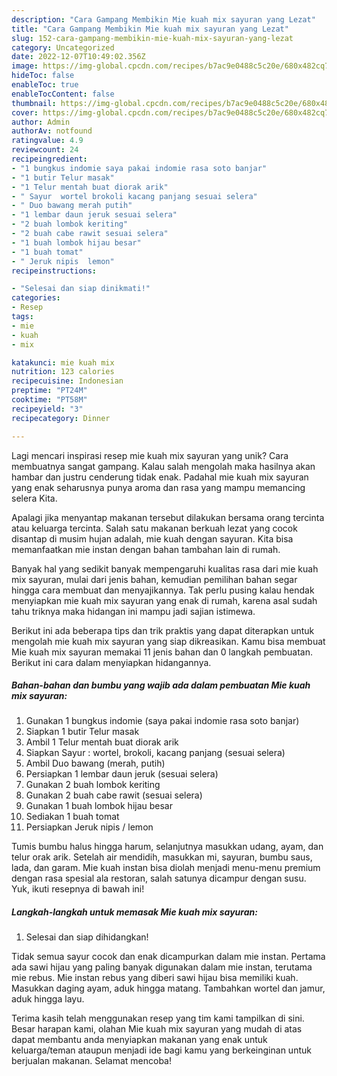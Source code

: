 ```yaml
---
description: "Cara Gampang Membikin Mie kuah mix sayuran yang Lezat"
title: "Cara Gampang Membikin Mie kuah mix sayuran yang Lezat"
slug: 152-cara-gampang-membikin-mie-kuah-mix-sayuran-yang-lezat
category: Uncategorized
date: 2022-12-07T10:49:02.356Z
image: https://img-global.cpcdn.com/recipes/b7ac9e0488c5c20e/680x482cq70/mie-kuah-mix-sayuran-foto-resep-utama.jpg
hideToc: false
enableToc: true
enableTocContent: false
thumbnail: https://img-global.cpcdn.com/recipes/b7ac9e0488c5c20e/680x482cq70/mie-kuah-mix-sayuran-foto-resep-utama.jpg
cover: https://img-global.cpcdn.com/recipes/b7ac9e0488c5c20e/680x482cq70/mie-kuah-mix-sayuran-foto-resep-utama.jpg
author: Admin
authorAv: notfound
ratingvalue: 4.9
reviewcount: 24
recipeingredient:
- "1 bungkus indomie saya pakai indomie rasa soto banjar"
- "1 butir Telur masak"
- "1 Telur mentah buat diorak arik"
- " Sayur  wortel brokoli kacang panjang sesuai selera"
- " Duo bawang merah putih"
- "1 lembar daun jeruk sesuai selera"
- "2 buah lombok keriting"
- "2 buah cabe rawit sesuai selera"
- "1 buah lombok hijau besar"
- "1 buah tomat"
- " Jeruk nipis  lemon"
recipeinstructions:

- "Selesai dan siap dinikmati!"
categories:
- Resep
tags:
- mie
- kuah
- mix

katakunci: mie kuah mix 
nutrition: 123 calories
recipecuisine: Indonesian
preptime: "PT24M"
cooktime: "PT58M"
recipeyield: "3"
recipecategory: Dinner

---
```





Lagi mencari inspirasi resep mie kuah mix sayuran yang unik? Cara membuatnya sangat gampang. Kalau salah mengolah maka hasilnya akan hambar dan justru cenderung tidak enak. Padahal mie kuah mix sayuran yang enak seharusnya punya aroma dan rasa yang mampu memancing selera Kita.





Apalagi jika menyantap makanan tersebut dilakukan bersama orang tercinta atau keluarga tercinta. Salah satu makanan berkuah lezat yang cocok disantap di musim hujan adalah, mie kuah dengan sayuran. Kita bisa memanfaatkan mie instan dengan bahan tambahan lain di rumah.

Banyak hal yang sedikit banyak mempengaruhi kualitas rasa dari mie kuah mix sayuran, mulai dari jenis bahan, kemudian pemilihan bahan segar hingga cara membuat dan menyajikannya. Tak perlu pusing kalau hendak menyiapkan mie kuah mix sayuran yang enak di rumah, karena asal sudah tahu triknya maka hidangan ini mampu jadi sajian istimewa.






Berikut ini ada beberapa tips dan trik praktis yang dapat diterapkan untuk mengolah mie kuah mix sayuran yang siap dikreasikan. Kamu bisa membuat Mie kuah mix sayuran memakai 11 jenis bahan dan 0 langkah pembuatan. Berikut ini cara dalam menyiapkan hidangannya.

<!--inarticleads1-->

##### Bahan-bahan dan bumbu yang wajib ada dalam pembuatan Mie kuah mix sayuran:

1. Gunakan 1 bungkus indomie (saya pakai indomie rasa soto banjar)
1. Siapkan 1 butir Telur masak
1. Ambil 1 Telur mentah buat diorak arik
1. Siapkan  Sayur : wortel, brokoli, kacang panjang (sesuai selera)
1. Ambil  Duo bawang (merah, putih)
1. Persiapkan 1 lembar daun jeruk (sesuai selera)
1. Gunakan 2 buah lombok keriting
1. Gunakan 2 buah cabe rawit (sesuai selera)
1. Gunakan 1 buah lombok hijau besar
1. Sediakan 1 buah tomat
1. Persiapkan  Jeruk nipis / lemon


Tumis bumbu halus hingga harum, selanjutnya masukkan udang, ayam, dan telur orak arik. Setelah air mendidih, masukkan mi, sayuran, bumbu saus, lada, dan garam. Mie kuah instan bisa diolah menjadi menu-menu premium dengan rasa spesial ala restoran, salah satunya dicampur dengan susu. Yuk, ikuti resepnya di bawah ini! 

<!--inarticleads2-->

##### Langkah-langkah untuk memasak Mie kuah mix sayuran:


1. Selesai dan siap dihidangkan!

Tidak semua sayur cocok dan enak dicampurkan dalam mie instan. Pertama ada sawi hijau yang paling banyak digunakan dalam mie instan, terutama mie rebus. Mie instan rebus yang diberi sawi hijau bisa memiliki kuah. Masukkan daging ayam, aduk hingga matang. Tambahkan wortel dan jamur, aduk hingga layu. 

Terima kasih telah menggunakan resep yang tim kami tampilkan di sini. Besar harapan kami, olahan Mie kuah mix sayuran yang mudah di atas dapat membantu anda menyiapkan makanan yang enak untuk keluarga/teman ataupun menjadi ide bagi kamu yang berkeinginan untuk berjualan makanan. Selamat mencoba!
